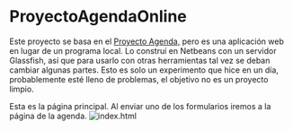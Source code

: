 # ProyectoAgendaOnline

Este proyecto se basa en el [Proyecto Agenda,](https://github.com/NoeLC2/ProyectoAgenda) pero es una aplicación web en lugar de un programa local. Lo construí en Netbeans con un servidor Glassfish, así que para usarlo con otras herramientas tal vez se deban cambiar algunas partes. Esto es solo un experimento que hice en un día, probablemente esté lleno de problemas, el objetivo no es un proyecto limpio.

Esta es la página principal. Al enviar uno de los formularios iremos a la página de la agenda.
![index.html](https://i.imgur.com/fMW64Jg.png)
